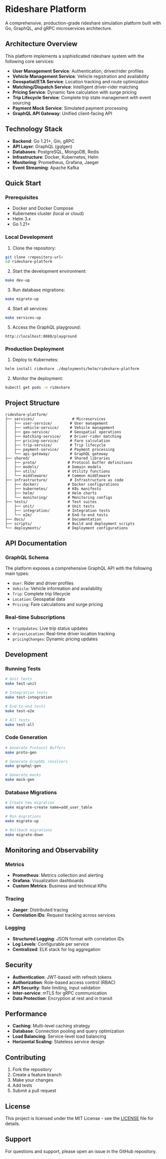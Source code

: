 # Rideshare Platform

A comprehensive, production-grade rideshare simulation platform built with Go, GraphQL, and gRPC microservices architecture.

## Architecture Overview

This platform implements a sophisticated rideshare system with the following core services:

- **User Management Service**: Authentication, driver/rider profiles
- **Vehicle Management Service**: Vehicle registration and availability
- **Geospatial/ETA Service**: Location tracking and route optimization
- **Matching/Dispatch Service**: Intelligent driver-rider matching
- **Pricing Service**: Dynamic fare calculation with surge pricing
- **Trip Lifecycle Service**: Complete trip state management with event sourcing
- **Payment Mock Service**: Simulated payment processing
- **GraphQL API Gateway**: Unified client-facing API

## Technology Stack

- **Backend**: Go 1.21+, Gin, gRPC
- **API Layer**: GraphQL (gqlgen)
- **Databases**: PostgreSQL, MongoDB, Redis
- **Infrastructure**: Docker, Kubernetes, Helm
- **Monitoring**: Prometheus, Grafana, Jaeger
- **Event Streaming**: Apache Kafka

## Quick Start

### Prerequisites

- Docker and Docker Compose
- Kubernetes cluster (local or cloud)
- Helm 3.x
- Go 1.21+

### Local Development

1. Clone the repository:
```bash
git clone <repository-url>
cd rideshare-platform
```

2. Start the development environment:
```bash
make dev-up
```

3. Run database migrations:
```bash
make migrate-up
```

4. Start all services:
```bash
make services-up
```

5. Access the GraphQL playground:
```
http://localhost:8080/playground
```

### Production Deployment

1. Deploy to Kubernetes:
```bash
helm install rideshare ./deployments/helm/rideshare-platform
```

2. Monitor the deployment:
```bash
kubectl get pods -n rideshare
```

## Project Structure

```
rideshare-platform/
├── services/                 # Microservices
│   ├── user-service/        # User management
│   ├── vehicle-service/     # Vehicle management
│   ├── geo-service/         # Geospatial operations
│   ├── matching-service/    # Driver-rider matching
│   ├── pricing-service/     # Fare calculation
│   ├── trip-service/        # Trip lifecycle
│   ├── payment-service/     # Payment processing
│   └── api-gateway/         # GraphQL gateway
├── shared/                  # Shared libraries
│   ├── proto/              # Protocol buffer definitions
│   ├── models/             # Domain models
│   ├── utils/              # Utility functions
│   └── middleware/         # Common middleware
├── infrastructure/          # Infrastructure as code
│   ├── docker/             # Docker configurations
│   ├── kubernetes/         # K8s manifests
│   ├── helm/               # Helm charts
│   └── monitoring/         # Monitoring configs
├── tests/                  # Test suites
│   ├── unit/               # Unit tests
│   ├── integration/        # Integration tests
│   └── e2e/                # End-to-end tests
├── docs/                   # Documentation
├── scripts/                # Build and deployment scripts
└── deployments/            # Deployment configurations
```

## API Documentation

### GraphQL Schema

The platform exposes a comprehensive GraphQL API with the following main types:

- `User`: Rider and driver profiles
- `Vehicle`: Vehicle information and availability
- `Trip`: Complete trip lifecycle
- `Location`: Geospatial data
- `Pricing`: Fare calculations and surge pricing

### Real-time Subscriptions

- `tripUpdates`: Live trip status updates
- `driverLocation`: Real-time driver location tracking
- `pricingChanges`: Dynamic pricing updates

## Development

### Running Tests

```bash
# Unit tests
make test-unit

# Integration tests
make test-integration

# End-to-end tests
make test-e2e

# All tests
make test-all
```

### Code Generation

```bash
# Generate Protocol Buffers
make proto-gen

# Generate GraphQL resolvers
make graphql-gen

# Generate mocks
make mock-gen
```

### Database Migrations

```bash
# Create new migration
make migrate-create name=add_user_table

# Run migrations
make migrate-up

# Rollback migrations
make migrate-down
```

## Monitoring and Observability

### Metrics

- **Prometheus**: Metrics collection and alerting
- **Grafana**: Visualization dashboards
- **Custom Metrics**: Business and technical KPIs

### Tracing

- **Jaeger**: Distributed tracing
- **Correlation IDs**: Request tracking across services

### Logging

- **Structured Logging**: JSON format with correlation IDs
- **Log Levels**: Configurable per service
- **Centralized**: ELK stack for log aggregation

## Security

- **Authentication**: JWT-based with refresh tokens
- **Authorization**: Role-based access control (RBAC)
- **API Security**: Rate limiting, input validation
- **Inter-service**: mTLS for gRPC communication
- **Data Protection**: Encryption at rest and in transit

## Performance

- **Caching**: Multi-level caching strategy
- **Database**: Connection pooling and query optimization
- **Load Balancing**: Service-level load balancing
- **Horizontal Scaling**: Stateless service design

## Contributing

1. Fork the repository
2. Create a feature branch
3. Make your changes
4. Add tests
5. Submit a pull request

## License

This project is licensed under the MIT License - see the [LICENSE](LICENSE) file for details.

## Support

For questions and support, please open an issue in the GitHub repository.